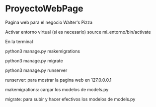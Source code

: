 # ProyectoWebPage
Pagina web para el negocio Walter's Pizza

Activar entorno virtual (si es necesario)
source mi_entorno/bin/activate


En la terminal

python3 manage.py makemigrations

python3 manage.py migrate

python3 manage.py runserver

runserver: para mostrar la pagina web en 127.0.0.0.1

makemigrations: cargar los modelos de models.py

migrate: para subir y hacer efectivos los modelos de models.py
